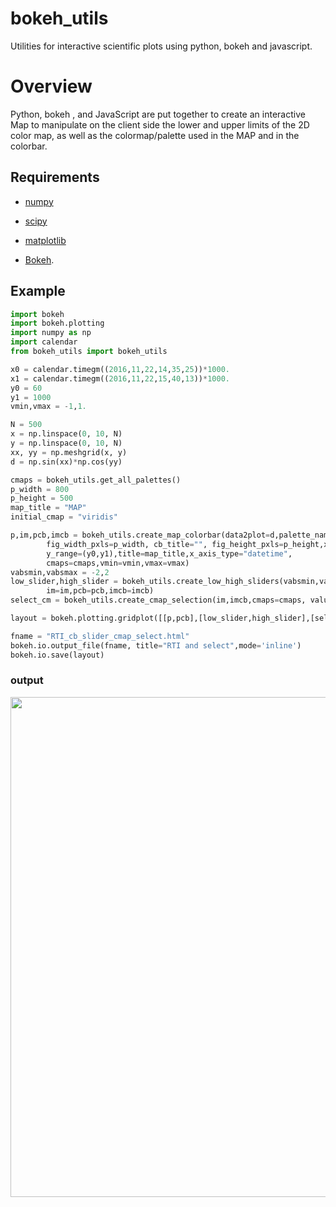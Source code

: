 # bokeh_utils
Utilities for interactive scientific plots using python, bokeh and javascript.
# Overview
Python, bokeh , and JavaScript are put together to create an interactive Map to 
manipulate on the client side the lower and upper limits of the 2D color map, 
as well as the colormap/palette used in the MAP and in the colorbar.
## Requirements

*  [numpy](http://www.numpy.org/)
  
*  [scipy](http://www.scipy.org/)
  
*  [matplotlib](http://matplotlib.org/)
  
*  [Bokeh](http://bokeh.pydata.org/en/latest/).

## Example
```python
import bokeh
import bokeh.plotting
import numpy as np
import calendar
from bokeh_utils import bokeh_utils

x0 = calendar.timegm((2016,11,22,14,35,25))*1000.
x1 = calendar.timegm((2016,11,22,15,40,13))*1000.
y0 = 60
y1 = 1000
vmin,vmax = -1,1.

N = 500
x = np.linspace(0, 10, N)
y = np.linspace(0, 10, N)
xx, yy = np.meshgrid(x, y)
d = np.sin(xx)*np.cos(yy)

cmaps = bokeh_utils.get_all_palettes()
p_width = 800
p_height = 500
map_title = "MAP"
initial_cmap = "viridis"

p,im,pcb,imcb = bokeh_utils.create_map_colorbar(data2plot=d,palette_name=initial_cmap,
        fig_width_pxls=p_width, cb_title="", fig_height_pxls=p_height,x_range=(x0,x1),
        y_range=(y0,y1),title=map_title,x_axis_type="datetime",
        cmaps=cmaps,vmin=vmin,vmax=vmax)
vabsmin,vabsmax = -2,2
low_slider,high_slider = bokeh_utils.create_low_high_sliders(vabsmin,vabsmax,vmin,vmax,
        im=im,pcb=pcb,imcb=imcb)
select_cm = bokeh_utils.create_cmap_selection(im,imcb,cmaps=cmaps, value=initial_cmap)

layout = bokeh.plotting.gridplot([[p,pcb],[low_slider,high_slider],[select_cm]])

fname = "RTI_cb_slider_cmap_select.html"
bokeh.io.output_file(fname, title="RTI and select",mode='inline')
bokeh.io.save(layout)
```
### output

<img src="https://github.com/pmreyes2/bokeh_utils/blob/master/MAP_cb_controls.png" width="800">
